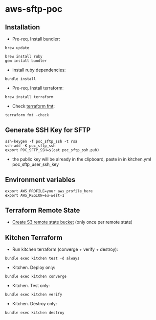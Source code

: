 # aws-sftp-poc

## Installation
* Pre-req. Install bundler:
```shell script
brew update
```

```shell script
brew install ruby
gem install bundler
```

* Install ruby dependencies:
```shell script
bundle install
```

* Pre-req. Install terraform:
```shell script
brew install terraform
```

* Check [terraform fmt](https://www.terraform.io/docs/commands/fmt.html):
```shell script
terraform fmt -check
```
## Generate SSH Key for SFTP
```shell script
ssh-keygen -f poc_sftp_ssh -t rsa
ssh-add -K poc_sftp_ssh
export POC_SFTP_SSH=$(cat poc_sftp_ssh.pub)
```

* the public key will be already in the clipboard, paste in in kitchen.yml poc_sftp_user_ssh_key 

## Environment variables
```shell script
export AWS_PROFILE=your_aws_profile_here
export AWS_REGION=eu-west-1
```

## Terraform Remote State
* [Create S3 remote state bucket](remote-state/README.md) (only once per remote state)

## Kitchen Terraform
* Run kitchen terraform (converge + verify + destroy):
```shell script
bundle exec kitchen test -d always
```

* Kitchen. Deploy only:
```shell script
bundle exec kitchen converge
```

* Kitchen. Test only:
```shell script
bundle exec kitchen verify
```

* Kitchen. Destroy only:
```shell script
bundle exec kitchen destroy
```

